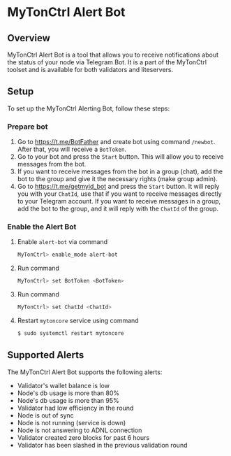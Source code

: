 # MyTonCtrl Alert Bot

## Overview

MyTonCtrl Alert Bot is a tool that allows you to receive notifications about the status of your node via Telegram Bot. 
It is a part of the MyTonCtrl toolset and is available for both validators and liteservers. 

## Setup

To set up the MyTonCtrl Alerting Bot, follow these steps:

### Prepare bot

1. Go to https://t.me/BotFather and create bot using command `/newbot`. After that, you will receive a `BotToken`.
2. Go to your bot and press the `Start` button. This will allow you to receive messages from the bot.
3. If you want to receive messages from the bot in a group (chat), add the bot to the group and give it the necessary rights (make group admin).
4. Go to https://t.me/getmyid_bot and press the `Start` button. It will reply you with your `ChatId`, use that if you want to receive messages directly to your Telegram account.
If you want to receive messages in a group, add the bot to the group, and it will reply with the `ChatId` of the group.

### Enable the Alert Bot

1. Enable `alert-bot` via command

    ```bash
    MyTonCtrl> enable_mode alert-bot
    ```
2. Run command

    ```bash
    MyTonCtrl> set BotToken <BotToken>
    ```
3. Run command

    ```bash
    MyTonCtrl> set ChatId <ChatId>
    ```
4. Restart `mytoncore` service using command 

    ```bash
   $ sudo systemctl restart mytoncore
    ```

## Supported Alerts

The MyTonCtrl Alert Bot supports the following alerts:

* Validator's wallet balance is low
* Node's db usage is more than 80%
* Node's db usage is more than 95%
* Validator had low efficiency in the round
* Node is out of sync
* Node is not running (service is down)
* Node is not answering to ADNL connection
* Validator created zero blocks for past 6 hours
* Validator has been slashed in the previous validation round

